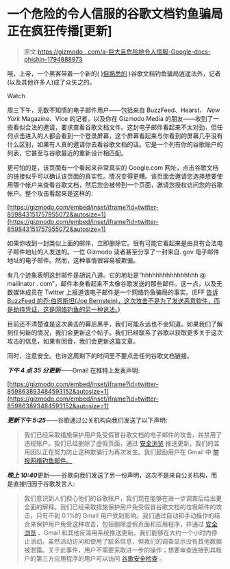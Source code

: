 # 一个危险的令人信服的谷歌文档钓鱼骗局正在疯狂传播[更新]

> 原文:[https://gizmodo . com/a-巨大且危险地令人信服-Google-docs-phishin-1794888973](https://gizmodo.com/a-huge-and-dangerously-convincing-google-docs-phishin-1794888973)

哦，上帝，一个黑客带着一个新的( [)但熟悉的](http://gizmodo.com/beware-of-this-dangerously-convincing-google-docs-phish-1546278702) )谷歌文档钓鱼骗局逍遥法外，记者(以及其他许多人)成了众矢之的。

Watch

周三下午，无数不知情的电子邮件用户——包括来自 BuzzFeed、Hearst、 *New York* Magazine、Vice 的记者，以及你在 Gizmodo Media 的朋友——收到了一些看似合法的邀请，要求查看谷歌文档文件。这封电子邮件看起来不太对劲，但任何点击进入的人都会看到一个登录屏幕，这个屏幕看起来与你看到的屏幕几乎没有什么区别，如果有人真的邀请你去看谷歌文档的话。它是一个列有你的谷歌账户的列表，它甚至与谷歌最近的重新设计相匹配。

更可怕的是，该页面有一个看起来非常真实的 Google.com 网址，点击谷歌文档的链接似乎可以确认该页面的真实性。情况变得更糟。该页面会邀请您选择想要使用哪个帐户来查看谷歌文档，然后您会被带到一个页面，邀请您授权访问您的谷歌帐户。整个攻击看起来是这样的:

 [https://gizmodo.com/embed/inset/iframe?id=twitter-859843151757955072&autosize=1](https://gizmodo.com/embed/inset/iframe?id=twitter-859843151757955072&autosize=1) 

如果你收到一封类似上面的邮件，立即删除它。很有可能它看起来是由具有合法电子邮件地址的人发送的。一位 Gizmodo 读者甚至分享了一封来自. gov 电子邮件地址的电子邮件。然而，这种事情很容易被欺骗。

有几个迹象表明这封邮件是胡说八道。它的地址是“hhhhhhhhhhhhhhhh @ mailinator . com”，邮件本身看起来不太像谷歌发送的那些邮件。这一点，以及无数媒体成员在 Twitter 上报道该电子邮件是一个网络钓鱼骗局的事实。(EFF [告诉 BuzzFeed 的乔·伯恩斯坦(Joe Bernstein)，这次攻击不是为了发送恶意软件，而是劫持凭证，这是网络钓鱼的另一种说法。)](https://twitter.com/Bernstein/status/859851133237547008)

目前还不清楚谁是这次袭击的幕后黑手，我们可能永远也不会知道。如果我们了解到任何新的情况，我们会更新这个帖子。我们已经联系了谷歌以获取更多关于这次攻击的信息，如果有回音，我们会更新这篇文章。

同时，注意安全。也许这周剩下的时间里不要点击任何谷歌文档链接。

***下午 4 点 35 分更新***——Gmail 在推特上发表声明:

 [https://gizmodo.com/embed/inset/iframe?id=twitter-859863893484593152&autosize=1](https://gizmodo.com/embed/inset/iframe?id=twitter-859863893484593152&autosize=1) 

***更新下午 5:25***——谷歌通过公关机构向我们发送了以下声明:

> 我们已经采取措施保护用户免受假冒谷歌文档的电子邮件的攻击，并禁用了违规账户。我们已经删除了虚假页面，通过 [安全浏览](https://safebrowsing.google.com/) 推送更新，我们的滥用团队正在努力防止这种欺骗行为再次发生。我们鼓励用户在 Gmail 中 [举报网络钓鱼邮件。](https://support.google.com/mail/answer/8253?hl=en)

***晚上 10:40***更新——谷歌向我们发送了另一份声明，这次不是来自公关机构，而是直接归因于谷歌发言人:

> 我们意识到人们担心他们的谷歌账户，我们现在能够在进一步调查后给出更全面的解释。我们已经采取措施保护用户免受假冒谷歌文档的垃圾邮件的攻击，只有不到 0.1%的 Gmail 用户受到影响。我们通过自动和手动操作的结合来保护用户免受这种攻击，包括删除虚假页面和应用程序，并通过 [安全浏览](https://safebrowsing.google.com/) 、Gmail 和其他反滥用系统推送更新。我们能够在大约一个小时内停止活动。虽然活动访问和使用了联系信息，但我们的调查显示没有其他数据被泄露。关于此事件，用户不需要采取进一步的操作；想要审查连接到其帐户的第三方应用程序的用户可以访问 [谷歌安全检查](https://myaccount.google.com/secureaccount) 。